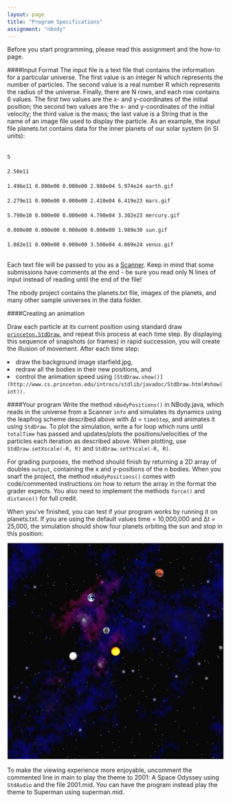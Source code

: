 ```yaml
---
layout: page
title: "Program Specifications"
assignment: "nbody"
---
```


Before you start programming, please read this assignment and the how-to page.

####Input Format
The input file is a text file that contains the information for a particular universe. The first value is an integer N which represents the number of particles. The second value is a real number R which represents the radius of the universe. Finally, there are N rows, and each row contains 6 values. The first two values are the x- and y-coordinates of the initial position; the second two values are the x- and y-coordinates of the initial velocity; the third value is the mass; the last value is a String that is the name of an image file used to display the particle. As an example, the input file planets.txt contains data for the inner planets of our solar system (in SI units):

<code>
5<br>
2.50e11<br>
1.496e11 0.000e00 0.000e00 2.980e04 5.974e24 earth.gif<br>
2.279e11 0.000e00 0.000e00 2.410e04 6.419e23 mars.gif<br>
5.790e10 0.000e00 0.000e00 4.790e04 3.302e23 mercury.gif<br>
0.000e00 0.000e00 0.000e00 0.000e00 1.989e30 sun.gif<br>
1.082e11 0.000e00 0.000e00 3.500e04 4.869e24 venus.gif<br>
</code>

Each text file will be passed to you as a [Scanner](http://docs.oracle.com/javase/8/docs/api/java/util/Scanner.html). Keep in mind that some submissions have comments at the end - be sure you read only N lines of input instead of reading until the end of the file!

The nbody project contains the planets.txt file, images of the planets, and many other sample universes in the data folder.

####Creating an animation

Draw each particle at its current position using standard draw <code>[princeton.StdDraw](http://www.cs.princeton.edu/introcs/stdlib/javadoc/StdDraw.html)</code>, and repeat this process at each time step. By displaying this sequence of snapshots (or frames) in rapid succession, you will create the illusion of movement. After each time step:
<li>draw the background image starfield.jpg, </li>
<li>redraw all the bodies in their new positions, and </li>
<li>control the animation speed using <code>[StdDraw.show()](http://www.cs.princeton.edu/introcs/stdlib/javadoc/StdDraw.html#show(int)).</code> </li>

####Your program
Write the method <code>nBodyPositions()</code> in NBody.java, which reads in the universe from a Scanner <code>info</code> and simulates its dynamics using the leapfrog scheme described above with Δt = <code>timeStep</code>, and animates it using <code>StdDraw</code>. To plot the simulation, write a for loop which runs until <code>totalTime</code> has passed and updates/plots the positions/velocities of the particles each iteration as described above. When plotting, use <code>StdDraw.setXscale(-R, R)</code> and <code>StdDraw.setYscale(-R, R)</code>. 

For grading purposes, the method should finish by returning a 2D array of doubles <code>output</code>, containing the x and y-positions of the n bodies. When you snarf the project, the method <code>nBodyPositions()</code> comes with code/commented instructions on how to return the array in the format the grader expects. You also need to implement the methods <code>force()</code> and <code>distance()</code> for full credit.

When you’ve finished, you can test if your program works by running it on planets.txt. If you are using the default values time = 10,000,000 and Δt = 25,000, the simulation should show four planets orbiting the sun and stop in this position:

<img src = "img/planets_example.png" alt = "result">

To make the viewing experience more enjoyable, uncomment the commented line in main to play the theme to 2001: A Space Odyssey using <code>StdAudio</code> and the file 2001.mid. You can have the program instead play the theme to Superman using superman.mid. 